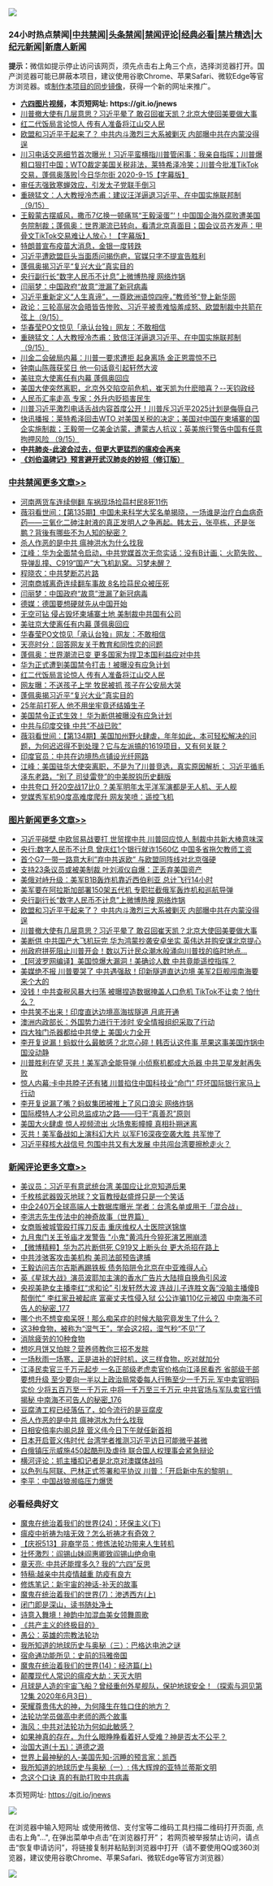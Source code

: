 ![](https://raw.githubusercontent.com/fqnews/bnews/master/64photo/fqnews-qr.jpg)

<div id="tt">
<h3>24小时热点禁闻|<a href="#%E4%B8%AD%E5%85%B1%E7%A6%81%E9%97%BB%E6%9B%B4%E5%A4%9A%E6%96%87%E7%AB%A0">中共禁闻</a>|<a href="#%E5%9B%BE%E7%89%87%E6%96%B0%E9%97%BB%E6%9B%B4%E5%A4%9A%E6%96%87%E7%AB%A0">头条禁闻</a>|<a href="#%E6%96%B0%E9%97%BB%E8%AF%84%E8%AE%BA%E6%9B%B4%E5%A4%9A%E6%96%87%E7%AB%A0">禁闻评论|<a href="#%E5%BF%85%E7%9C%8B%E7%BB%8F%E5%85%B8%E5%A5%BD%E6%96%87">经典必看|<a href="/video.md#%E7%A6%81%E7%89%87%E7%B2%BE%E9%80%89">禁片精选</a>|<a href="https://github.com/fqnews/djy/blob/master/gb/nf1351518.md#1">大纪元新闻</a>|<a href="https://github.com/fqnews/ntdtv/blob/master/gb/prog204.md#1">新唐人新闻</a></h3>
<div><b>提示：</b>微信如提示停止访问该网页，须先点击右上角三个点，选择浏览器打开。国产浏览器可能已屏蔽本项目，建议使用谷歌Chrome、苹果Safari、微软Edge等官方浏览器。或<a href="https://github.com/fqnews/bnews/blob/master/%E5%88%B6%E4%BD%9Cgit%E7%A6%81%E9%97%BB%E9%95%9C%E5%83%8F.md">制作本项目的同步镜像</a>，获得一个新的网址来推广。</div>
<ul>
<li><b><a href="http://d1.bdrive.tk/64.mp4" target="_blank">六四图片视频</a>，本页短网址: https://git.io/jnews</b></li>
<li><a href="/topimagenews/20200915/1396933.md">川普撤大使有几层意思？习近平晕了 敢召回崔天凯？北京大使回美要做大事</a></li>
<li><a href="/cbnews/20200916/1397104.md">红二代饭局言论惊人 传有人准备将江山交人民</a></li>
<li><a href="/topimagenews/20200915/1397006.md">欧盟和习近平干起来了？ 中共内斗激烈三大系被剿灭 内部曝中共在内蒙没得逞</a></li>
<li><a href="/bannedvideo/20200916/1397040.md">川习电话交恶细节首次曝光！习近平蛮横指川普管闲事：我亲自指挥；川普爆粗口狠打中国；WTO裁定美国关税非法，莱特希泽冷笑；川普今批准TikTok交易，蓬佩奥落败|今日华尔街 2020-9-15【字幕版】</a></li>
<li><a href="/bannedvideo/20200915/1396957.md">审任志强致寒蝉效应，引发太子党联手倒习</a></li>
<li><a href="/bannedvideo/20200916/1397168.md">重磅猛文：人大教授冷杰甫：建议汪洋逼退习近平、在中国实施联邦制（9/15）</a></li>
<li><a href="/bannedvideo/20200916/1397120.md">王毅蒙古摆威风，撒币7亿换一顿痛骂“王毅滚蛋”‘！中国国企海外腐败遭美国务院制裁；蓬佩奥：世界潮流已转向，看清北京真面目；国会议员齐发声：甲骨文TikTok交易难让人放心！【字幕版】</a></li>
<li><a href="/finance/20200916/1397084.md">特朗普宣布疫苗大消息，金银一度转跌</a></li>
<li><a href="/bannedvideo/20200915/1396884.md">习近平遭欧盟巨头当面质问揭伤疤，官媒只字不提宣告胜利</a></li>
<li><a href="/cbnews/20200916/1397092.md">蓬佩奥揭习近平“复兴大业”真实目的</a></li>
<li><a href="/topimagenews/20200916/1397317.md">央行副行长“数字人民币不计息”上微博热搜 网络炸锅</a></li>
<li><a href="/cbnews/20200916/1397321.md">闫丽梦：中国政府“故意”泄漏了新冠病毒</a></li>
<li><a href="/bannedvideo/20200916/1397305.md">习近平重新定义“人生真谛”，一尊欧洲语惊四座，”教师爷“登上新华网</a></li>
<li><a href="/bannedvideo/20200916/1397152.md">政论：三轮高层次会晤皆告惨败、习近平被责难恼羞成怒、欧盟制裁中共箭在弦上（9/15）</a></li>
<li><a href="/cbnews/20200916/1397248.md">华春莹PO文惊见「承认台独」网友：不敢相信</a></li>
<li><a href="/bannedvideo/20200916/1397299.md">重磅猛文：人大教授冷杰甫：致信汪洋逼退习近平、在中国实施联邦制（9/15）</a></li>
<li><a href="/worldnews/20200916/1397204.md">川金二会破局内幕：川普一要求遭拒 起身离场 金正恩震惊不已</a></li>
<li><a href="/cnnews/20200916/1397352.md">钟南山陈薇获奖日 他一句话竟引起轩然大波</a></li>
<li><a href="/cbnews/20200916/1397249.md">美驻京大使离任有内幕 蓬佩奥回应</a></li>
<li><a href="/bannedvideo/20200915/1396949.md">美国大使突然离职，北京外交陷空前危机，崔天凯为什麽暗喜？--天钧政经</a></li>
<li><a href="/comments/20200916/1397157.md">人民币汇率走高 专家：外升内贬损害民生</a></li>
<li><a href="/bannedvideo/20200916/1396982.md">川普习近平激烈电话舌战内容首度公开！川普斥习近平2025计划是侮辱自己</a></li>
<li><a href="/bannedvideo/20200916/1397072.md">快讯播报：莱特希泽回击WTO 对美国关税的决定；美国对中国在柬埔寨的国企实施制裁；王毅带一亿美金访蒙，遭蒙古人抗议；英美旅行警告中国有任意拘押风险 （9/15）</a></li>
<li><b><a href="/comments/20200211/1275071.md" target="_blank">中共肺炎-此波会过去，但更大更猛烈的瘟疫会再来</a></b></li>
<li><b><a href="/comments/20200207/1272816.md" target="_blank">《刘伯温碑记》预言避开武汉肺炎的妙招（修订版）</a></b></li>
</ul>
</div>

<div class="catlist">
<h3><a href="/cbnews/" target="_blank">中共禁闻</a><span><a href="/cbnews/" target="_blank" rel="nofollow">更多文章>></a></span></h3>
<ul>
<li><a href="/cbnews/20200916/1397543.md" target="_blank">河南两货车连续侧翻 车祸现场捡蒜村民8死11伤</a></li>
<li><a href="/cbnews/20200916/1397363.md" target="_blank">薇羽看世间：【第135期】中国未来科学大奖名单揭晓，一场谁是治疗白血病奇药——三氧化二砷注射液的真正发明人之争再起。韩太云，张亭栋，还是张鹏？背後有哪些不为人知的秘密？</a></li>
<li><a href="/comments/20200916/1397146.md" target="_blank">杀人作恶的是中共  瘟神洪水为什么找我</a></li>
<li><a href="/cbnews/20200916/1397345.md" target="_blank">江峰：华为全面禁令启动，中共党媒首次无奈实话：没有B计画； 火箭失败、导弹乱撞、C919“国产”大飞机趴窝。习梦未醒？</a></li>
<li><a href="/cbnews/20200916/1397048.md" target="_blank">程晓农：中共梦断芯片路</a></li>
<li><a href="/cbnews/20200916/1397335.md" target="_blank">河南商城离奇连续翻车事故 8名捡蒜民众被压死</a></li>
<li><a href="/cbnews/20200916/1397321.md" target="_blank">闫丽梦：中国政府“故意”泄漏了新冠病毒</a></li>
<li><a href="/cbnews/20200916/1397302.md" target="_blank">德媒：德国要想硬就先从中国开始</a></li>
<li><a href="/cbnews/20200916/1397279.md" target="_blank">无空可钻 侵占毁坏柬埔寨土地 美制裁中共国有公司</a></li>
<li><a href="/cbnews/20200916/1397249.md" target="_blank">美驻京大使离任有内幕 蓬佩奥回应</a></li>
<li><a href="/cbnews/20200916/1397248.md" target="_blank">华春莹PO文惊见「承认台独」网友：不敢相信</a></li>
<li><a href="/cbnews/20200916/1397196.md" target="_blank">天亮时分：回答网友关于教育和同性恋的问题</a></li>
<li><a href="/cbnews/20200916/1397121.md" target="_blank">蓬佩奥：世界潮流已变 更多国家为捍卫本国利益应对中共</a></li>
<li><a href="/cbnews/20200916/1397105.md" target="_blank">华为正式遭到美国禁令打击！被曝没有应急计划</a></li>
<li><a href="/cbnews/20200916/1397104.md" target="_blank">红二代饭局言论惊人 传有人准备将江山交人民</a></li>
<li><a href="/cbnews/20200916/1397103.md" target="_blank">网友曝：不送孩子上学 牧民被抓 孩子在公安局大哭</a></li>
<li><a href="/cbnews/20200916/1397092.md" target="_blank">蓬佩奥揭习近平“复兴大业”真实目的</a></li>
<li><a href="/cbnews/20200915/1396879.md" target="_blank">25年前打死人 他不用坐牢竟还结婚生子</a></li>
<li><a href="/cbnews/20200915/1396803.md" target="_blank">美国禁令正式生效！ 华为断供被曝没有应急计划</a></li>
<li><a href="/cbnews/20200915/1396782.md" target="_blank">中共与印度交锋 中共“不战已败”</a></li>
<li><a href="/cbnews/20200915/1396737.md" target="_blank">薇羽看世间：【第134期】美国加州野火肆虐，年年如此，本可轻松解决的问题，为何迟迟得不到处理？它与左派搞的1619项目，又有何关联？</a></li>
<li><a href="/cbnews/20200915/1396729.md" target="_blank">印度官员：中共在边境热点铺设光纤网路</a></li>
<li><a href="/cbnews/20200915/1396728.md" target="_blank">江峰：美国驻华大使突离职，不是为了川普竞选，真实原因解析； 习近平循毛泽东老路，“别了 司徒雷登”的中美脱钩历史翻版</a></li>
<li><a href="/cbnews/20200915/1396712.md" target="_blank">中共夸口 歼20空战17比0 ？美军明年太平洋军演都是无人机、无人舰</a></li>
<li><a href="/cbnews/20200915/1396711.md" target="_blank">党媒秀军机90度高难度爬升 网友笑喷：遥控飞机</a></li>

</ul>
</div>
<div class="catlist">
<h3><a href="/topimagenews/" target="_blank">图片新闻</a><span><a href="/topimagenews/" target="_blank" rel="nofollow">更多文章>></a></span></h3>
<ul>
<li><a href="/topimagenews/20200916/1397568.md" target="_blank">习近平碰壁 中欧贸易战要打 世贸撑中共 川普回应惊人 制裁中共新大棒意味深</a></li>
<li><a href="/topimagenews/20200916/1397492.md" target="_blank">央行:数字人民币不计息 曾庆红1个银行就诈1560亿 中国多省拖欠教师工资</a></li>
<li><a href="/topimagenews/20200916/1397450.md" target="_blank">首个G7一带一路意大利&#8221;弃中共返欧&#8221; 与欧盟同阵线对北京强硬</a></li>
<li><a href="/topimagenews/20200916/1397396.md" target="_blank">支持23条议员或被美制裁 叶刘淑仪自爆：正丢弃美国资产</a></li>
<li><a href="/topimagenews/20200916/1397395.md" target="_blank">美俄对峙升级：美军B1B轰炸机靠近西伯利亚 总计飞行14小时</a></li>
<li><a href="/topimagenews/20200916/1397334.md" target="_blank">美军要在阿拉斯加部署150架五代机 专职拦截俄军轰炸机和巡航导弹</a></li>
<li><a href="/topimagenews/20200916/1397317.md" target="_blank">央行副行长“数字人民币不计息”上微博热搜 网络炸锅</a></li>
<li><a href="/topimagenews/20200915/1397006.md" target="_blank">欧盟和习近平干起来了？ 中共内斗激烈三大系被剿灭 内部曝中共在内蒙没得逞</a></li>
<li><a href="/topimagenews/20200915/1396933.md" target="_blank">川普撤大使有几层意思？习近平晕了 敢召回崔天凯？北京大使回美要做大事</a></li>
<li><a href="/topimagenews/20200915/1396918.md" target="_blank">美断供 中共国产大飞机玩完 华为鸿蒙抄袭安卓坐实 英伟达并购安谋北京提心</a></li>
<li><a href="/topimagenews/20200915/1396745.md" target="_blank">州政府拼死阻止川普开会！数以万计民众潮水般涌向川普找的临时地点…</a></li>
<li><a href="/topimagenews/20200915/1396667.md" target="_blank">【阿波罗网编译】美国惊爆大漏洞！美确诊人数 中共竟能遥控指挥？</a></li>
<li><a href="/topimagenews/20200915/1396412.md" target="_blank">美媒绝不报 川普要哭了 中共遇强敌！印新隧道直达边境 美军2巨舰闯南海要来个大的</a></li>
<li><a href="/topimagenews/20200914/1396330.md" target="_blank">没钱！中共查税风暴大扫荡 被曝捏造数据掩盖人口危机 TikTok不让卖？怕什么？</a></li>
<li><a href="/topimagenews/20200914/1396110.md" target="_blank">中共笑不出来！印度直达边境高海拔隧道 月底开通</a></li>
<li><a href="/topimagenews/20200914/1395997.md" target="_blank">澳洲内政部长：外国势力进行干涉时 安全情报组织采取了行动</a></li>
<li><a href="/topimagenews/20200914/1395979.md" target="_blank">四大独门杀器都给中共使上 美国火力全开</a></li>
<li><a href="/topimagenews/20200914/1395884.md" target="_blank">李开复说漏！蚂蚁什么最敏感？北京心碎！韩否认这件事 苹果这事美国炸锅中国没动静</a></li>
<li><a href="/topimagenews/20200913/1395867.md" target="_blank">川普胜利在望 灭共！美军造全能导弹 小侦察机都成大杀器 中共卫星发射再失败</a></li>
<li><a href="/topimagenews/20200913/1395801.md" target="_blank">惊人内幕:卡中共脖子还有猪 川普掐住中国科技业“命门” 吓坏国际银行家马上行动</a></li>
<li><a href="/topimagenews/20200913/1395698.md" target="_blank">李开复说漏了嘴？蚂蚁集团被推上了风口浪尖 网络炸锅</a></li>
<li><a href="/comments/20200913/1395615.md" target="_blank">国际模特人才公司总监成功之路——归于“真善忍”原则</a></li>
<li><a href="/topimagenews/20200913/1395531.md" target="_blank">美国大火肆虐 惊人视频流出 火场鬼影幢幢 真相扑朔迷离</a></li>
<li><a href="/topimagenews/20200913/1395421.md" target="_blank">灭共！美军备战如上演科幻大片 以军F16深夜空袭大胜 共军惨了</a></li>
<li><a href="/topimagenews/20200912/1395391.md" target="_blank">习近平释核大战信号 包围中共又有大发展 中共闯台湾要擦枪走火？</a></li>

</ul>
</div>
<div class="catlist">
<h3><a href="/comments/" target="_blank">新闻评论</a><span><a href="/comments/" target="_blank" rel="nofollow">更多文章>></a></span></h3>
<ul>
<li><a href="/comments/20200916/1397550.md" target="_blank">美议员：习近平有意武统台湾 美国应让北京知道后果</a></li>
<li><a href="/comments/20200916/1397501.md" target="_blank">千枚核武器毁灭地球？文盲教授赵盛烨只是一个笑话</a></li>
<li><a href="/comments/20200916/1397464.md" target="_blank">中企240万全球高端人士数据库曝光 学者：台湾名单或用于「混合战」</a></li>
<li><a href="/comments/20200916/1397417.md" target="_blank">李洪志先生传法中的神奇故事（世界篇）</a></li>
<li><a href="/comments/20200916/1397445.md" target="_blank">女商贩被城管殴打挥刀反击 重庆维权人士医院送锦旗</a></li>
<li><a href="/comments/20200916/1397444.md" target="_blank">九月鬼门关王爷庙才发警告 &quot;小鬼&quot;黄鸿升今猝死演艺圈崩溃</a></li>
<li><a href="/comments/20200916/1397441.md" target="_blank">【微博精粹】华为芯片断供死 C919又上断头台 更大杀招在路上</a></li>
<li><a href="/comments/20200916/1397429.md" target="_blank">中共涉骇客攻击美机构 美司法部预告逮捕</a></li>
<li><a href="/comments/20200916/1397414.md" target="_blank">王毅访问吉尔吉斯再踢铁板 债务陷阱令北京在中亚难得人心</a></li>
<li><a href="/comments/20200916/1397406.md" target="_blank">英《星球大战》演员波耶加主演的香水广告片大陆擅自换角引风波</a></li>
<li><a href="/comments/20200916/1397389.md" target="_blank">央视美艳女主播李红“求和论” 引发轩然大波 连战儿子连胜文轰“没脑主播傻B帮倒忙” 李红家丑被起底 富豪丈夫性侵入狱 公公诈骗110亿元被囚 中南海不可告人的秘密_177</a></li>
<li><a href="/comments/20200916/1397388.md" target="_blank">哪个也不想变痴呆呀！那么痴呆症的时候大脑究竟发生了什么？</a></li>
<li><a href="/comments/20200916/1397387.md" target="_blank">这3种食物，被称为“湿气王”，学会这2招，湿气秒“不见”了</a></li>
<li><a href="/comments/20200916/1397386.md" target="_blank">消除疲劳的10种食物</a></li>
<li><a href="/comments/20200916/1397385.md" target="_blank">想吃月饼又怕胖？营养师教你三招不发胖</a></li>
<li><a href="/comments/20200916/1397384.md" target="_blank">一场秋雨一场寒，正是进补的好时机，这三样食物，吃对就加分</a></li>
<li><a href="/comments/20200916/1397362.md" target="_blank">江泽民卖官三千万元起步 一名正部级老虎卖官价格向江泽民看齐 省部级干部要想升级 至少要向一半以上政治局常委每人行贿至少一千万元 军中卖官明码实价 少将五百万至一千万元 中将一千万至三千万元 中共官场与军队卖官行情揭秘 中南海不可告人的秘密_176</a></li>
<li><a href="/comments/20200916/1397361.md" target="_blank">豆腐渣工程已经落伍了，如今流行的是豆腐皮</a></li>
<li><a href="/comments/20200916/1397146.md" target="_blank">杀人作恶的是中共  瘟神洪水为什么找我</a></li>
<li><a href="/comments/20200916/1397341.md" target="_blank">日相安倍率内阁总辞 菅义伟今日下午就任新首相</a></li>
<li><a href="/comments/20200916/1397340.md" target="_blank">日本开启菅义伟时代 台湾学者推测习近平访日可能微乎甚微</a></li>
<li><a href="/comments/20200916/1397339.md" target="_blank">白俄镇压示威施450起酷刑及虐待 联合国人权理事会紧急辩论</a></li>
<li><a href="/comments/20200916/1397310.md" target="_blank">横河评论：抓主播扣记者是北京对澳媒体战吗</a></li>
<li><a href="/comments/20200916/1397265.md" target="_blank">以色列与阿联、巴林正式签署和平协议 川普：「开启新中东的黎明」</a></li>
<li><a href="/comments/20200916/1397258.md" target="_blank">李平：中国战狼濒临压力爆煲</a></li>

</ul>
</div>

<div class="catlist">
<h3>必看经典好文</h3>
<ul>
<li><a href="/cbnews/20180907/994846.md" target="_blank">魔鬼在统治着我们的世界(24)：环保主义(下)</a></li>
<li><a href="/comments/20200502/1322275.md" target="_blank">瘟疫中祈祷为啥无效？怎么祈祷才有奇效？</a></li>
<li><a href="/cbnews/20200518/1330564.md" target="_blank">【庆祝513】非裔学员：修炼法轮功带来人生转机</a></li>
<li><a href="/cbnews/20200727/1366904.md" target="_blank">壮怀激烈：阎锡山妹阎惠卿致阎锡山绝命电</a></li>
<li><a href="/comments/20200607/1341003.md" target="_blank">章天亮: 中共还能撑多久? 我的“六四”反思</a></li>
<li><a href="/ccpdope/20200425/1319297.md" target="_blank">特稿:越亲中共疫情越重 防疫有良方</a></li>
<li><a href="/comments/20190418/1115565.md" target="_blank">修炼笔记：新宇宙的神话-补天的故事</a></li>
<li><a href="/topimagenews/20180527/948369.md" target="_blank">魔鬼在统治着我们的世界(7)：渗透西方(上)</a></li>
<li><a href="/tculture/20200803/1373949.md" target="_blank">闭门即是深山，读书随处净土</a></li>
<li><a href="/topimagenews/20170208/656009.md" target="_blank">诗意入舞境！神韵中加混血美女领舞周歌</a></li>
<li><a href="/bookwiki/20171120/858084.md" target="_blank">《共产主义的终极目的》</a></li>
<li><a href="/comments/20200313/1292991.md" target="_blank">愚公：英雄的宗教法轮功</a></li>
<li><a href="/tculture/xiulian/20170726/797589.md" target="_blank">我所知道的地球历史与奥秘（三）：巴格达电池之谜</a></li>
<li><a href="/cbnews/20180711/970353.md" target="_blank">宿命通功能所见：史前的玛雅帝国</a></li>
<li><a href="/topimagenews/20180605/953415.md" target="_blank">魔鬼在统治着我们的世界(14)：经济篇(上)</a></li>
<li><a href="/comments/20200619/783185.md" target="_blank">颠覆现代人常识的瘟疫大劫：天灭大明</a></li>
<li><a href="/comments/20200712/1359456.md" target="_blank">月球是人造的宇宙飞船？曾经重创外星舰队，保护地球安全！（探索与洞见第12集 2020年6月3日）</a></li>
<li><a href="/comments/20200618/1346830.md" target="_blank">荣耀尊贵伟大的神，为何降生在牲口住的地方？</a></li>
<li><a href="/comments/20200629/1352533.md" target="_blank">法轮功学员做高中老师的两个故事</a></li>
<li><a href="/comments/20191218/1228234.md" target="_blank">海风：中共对法轮功为何如此敏感？</a></li>
<li><a href="/comments/20200623/1346844.md" target="_blank">如果神真的存在，为什么眼睁睁看着好人受难？神是否太不公平？</a></li>
<li><a href="/topimagenews/20180322/917868.md" target="_blank">治国大道(十五)：道德之源</a></li>
<li><a href="/comments/20200605/783244.md" target="_blank">世界上最神秘的人-美国先知-沉睡的预言家：凯西</a></li>
<li><a href="/tculture/xiulian/20170611/772817.md" target="_blank">我所知道的地球历史与奥秘（一）: 伟大辉煌的亚特兰蒂斯文明</a></li>
<li><a href="/comments/20200707/1357090.md" target="_blank">念这个口诀 真的有助打败中共病毒</a></li>

</ul>
</div>

本页短网址: https://git.io/jnews

![](https://raw.githubusercontent.com/fqnews/bnews/master/64photo/fqnews-qr.jpg)

在浏览器中输入短网址 或使用微信、支付宝等二维码工具扫描二维码打开页面, 点击右上角"...", 在弹出菜单中点击“在浏览器打开”； 若网页被举报禁止访问，请点击“恢复申请访问”，将链接复制并粘贴到浏览器中打开（请不要使用QQ或360浏览器，建议使用谷歌Chrome、苹果Safari、微软Edge等官方浏览器）

![](https://raw.githubusercontent.com/fqnews/bnews/master/64photo/wx.jpg)